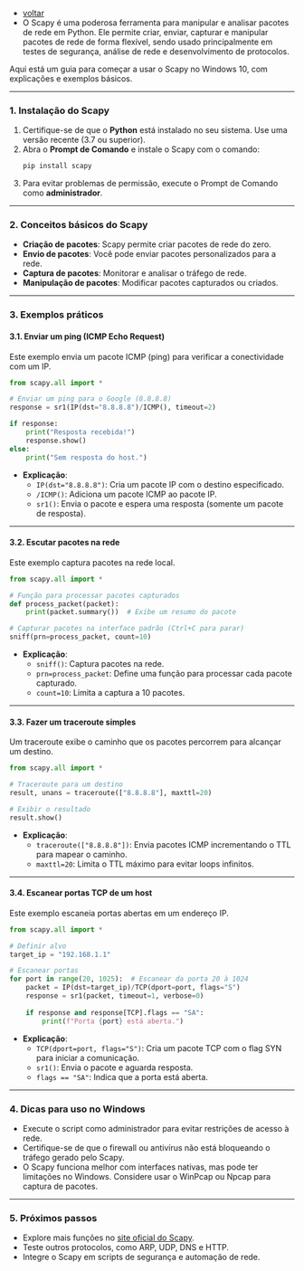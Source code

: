 - [voltar](https://github.com/0joseDark/modules/blob/main/README.md)
- O Scapy é uma poderosa ferramenta para manipular e analisar pacotes de rede em Python. Ele permite criar, enviar, capturar e manipular pacotes de rede de forma flexível, sendo usado principalmente em testes de segurança, análise de rede e desenvolvimento de protocolos.

Aqui está um guia para começar a usar o Scapy no Windows 10, com explicações e exemplos básicos.

---

### **1. Instalação do Scapy**
1. Certifique-se de que o **Python** está instalado no seu sistema. Use uma versão recente (3.7 ou superior).
2. Abra o **Prompt de Comando** e instale o Scapy com o comando:
   ```bash
   pip install scapy
   ```
3. Para evitar problemas de permissão, execute o Prompt de Comando como **administrador**.

---

### **2. Conceitos básicos do Scapy**
- **Criação de pacotes**: Scapy permite criar pacotes de rede do zero.
- **Envio de pacotes**: Você pode enviar pacotes personalizados para a rede.
- **Captura de pacotes**: Monitorar e analisar o tráfego de rede.
- **Manipulação de pacotes**: Modificar pacotes capturados ou criados.

---

### **3. Exemplos práticos**

#### **3.1. Enviar um ping (ICMP Echo Request)**
Este exemplo envia um pacote ICMP (ping) para verificar a conectividade com um IP.

```python
from scapy.all import *

# Enviar um ping para o Google (8.8.8.8)
response = sr1(IP(dst="8.8.8.8")/ICMP(), timeout=2)

if response:
    print("Resposta recebida!")
    response.show()
else:
    print("Sem resposta do host.")
```

- **Explicação**:
  - `IP(dst="8.8.8.8")`: Cria um pacote IP com o destino especificado.
  - `/ICMP()`: Adiciona um pacote ICMP ao pacote IP.
  - `sr1()`: Envia o pacote e espera uma resposta (somente um pacote de resposta).

---

#### **3.2. Escutar pacotes na rede**
Este exemplo captura pacotes na rede local.

```python
from scapy.all import *

# Função para processar pacotes capturados
def process_packet(packet):
    print(packet.summary())  # Exibe um resumo do pacote

# Capturar pacotes na interface padrão (Ctrl+C para parar)
sniff(prn=process_packet, count=10)
```

- **Explicação**:
  - `sniff()`: Captura pacotes na rede.
  - `prn=process_packet`: Define uma função para processar cada pacote capturado.
  - `count=10`: Limita a captura a 10 pacotes.

---

#### **3.3. Fazer um traceroute simples**
Um traceroute exibe o caminho que os pacotes percorrem para alcançar um destino.

```python
from scapy.all import *

# Traceroute para um destino
result, unans = traceroute(["8.8.8.8"], maxttl=20)

# Exibir o resultado
result.show()
```

- **Explicação**:
  - `traceroute(["8.8.8.8"])`: Envia pacotes ICMP incrementando o TTL para mapear o caminho.
  - `maxttl=20`: Limita o TTL máximo para evitar loops infinitos.

---

#### **3.4. Escanear portas TCP de um host**
Este exemplo escaneia portas abertas em um endereço IP.

```python
from scapy.all import *

# Definir alvo
target_ip = "192.168.1.1"

# Escanear portas
for port in range(20, 1025):  # Escanear da porta 20 à 1024
    packet = IP(dst=target_ip)/TCP(dport=port, flags="S")
    response = sr1(packet, timeout=1, verbose=0)
    
    if response and response[TCP].flags == "SA":
        print(f"Porta {port} está aberta.")
```

- **Explicação**:
  - `TCP(dport=port, flags="S")`: Cria um pacote TCP com o flag SYN para iniciar a comunicação.
  - `sr1()`: Envia o pacote e aguarda resposta.
  - `flags == "SA"`: Indica que a porta está aberta.

---

### **4. Dicas para uso no Windows**
- Execute o script como administrador para evitar restrições de acesso à rede.
- Certifique-se de que o firewall ou antivírus não está bloqueando o tráfego gerado pelo Scapy.
- O Scapy funciona melhor com interfaces nativas, mas pode ter limitações no Windows. Considere usar o WinPcap ou Npcap para captura de pacotes.

---

### **5. Próximos passos**
- Explore mais funções no [site oficial do Scapy](https://scapy.net/).
- Teste outros protocolos, como ARP, UDP, DNS e HTTP.
- Integre o Scapy em scripts de segurança e automação de rede.
